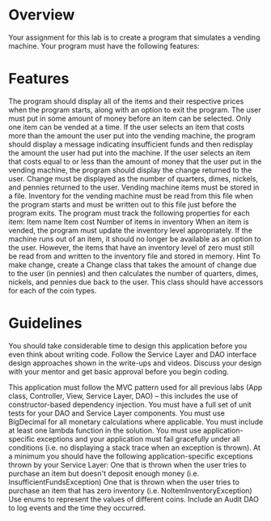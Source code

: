 # Overview
Your assignment for this lab is to create a program that simulates a vending machine. Your program must have the following features:

# Features
The program should display all of the items and their respective prices when the program starts, along with an option to exit the program.
The user must put in some amount of money before an item can be selected.
Only one item can be vended at a time.
If the user selects an item that costs more than the amount the user put into the vending machine, the program should display a message indicating insufficient funds and then redisplay the amount the user had put into the machine.
If the user selects an item that costs equal to or less than the amount of money that the user put in the vending machine, the program should display the change returned to the user. Change must be displayed as the number of quarters, dimes, nickels, and pennies returned to the user.
Vending machine items must be stored in a file. Inventory for the vending machine must be read from this file when the program starts and must be written out to this file just before the program exits. The program must track the following properties for each item:
Item name
Item cost
Number of items in inventory
When an item is vended, the program must update the inventory level appropriately. If the machine runs out of an item, it should no longer be available as an option to the user. However, the items that have an inventory level of zero must still be read from and written to the inventory file and stored in memory.
Hint
To make change, create a Change class that takes the amount of change due to the user (in pennies) and then calculates the number of quarters, dimes, nickels, and pennies due back to the user. This class should have accessors for each of the coin types.

# Guidelines
You should take considerable time to design this application before you even think about writing code. Follow the Service Layer and DAO interface design approaches shown in the write-ups and videos.
Discuss your design with your mentor and get basic approval before you begin coding.

This application must follow the MVC pattern used for all previous labs (App class, Controller, View, Service Layer, DAO) – this includes the use of constructor-based dependency injection.
You must have a full set of unit tests for your DAO and Service Layer components.
You must use BigDecimal for all monetary calculations where applicable.
You must include at least one lambda function in the solution.
You must use application-specific exceptions and your application must fail gracefully under all conditions (i.e. no displaying a stack trace when an exception is thrown). At a minimum you should have the following application-specific exceptions thrown by your Service Layer:
One that is thrown when the user tries to purchase an item but doesn't deposit enough money (i.e. InsufficientFundsException)
One that is thrown when the user tries to purchase an item that has zero inventory (i.e. NoItemInventoryException)
Use enums to represent the values of different coins.
Include an Audit DAO to log events and the time they occurred.
